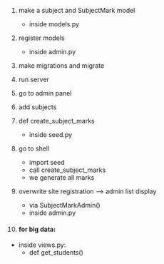 1. make a subject and SubjectMark model
    - inside models.py

2. register models
    - inside admin.py

3. make migrations and migrate

4. run server

5. go to admin panel

6. add subjects

7. def create_subject_marks
    - inside seed.py

8. go to shell
    - import seed
    - call create_subject_marks
    - we generate all marks

9. overwrite site registration --> admin list display
    - via SubjectMarkAdmin()
    - inside admin.py


10. #### for big data:
- inside views.py:
    - def get_students()